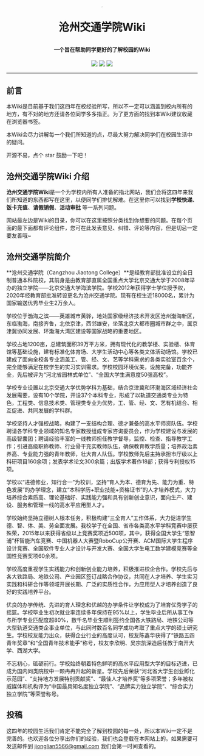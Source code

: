 <p align="center" style="zoom:10%;">
	<img alt="logo" src="https://img.animemangafan.cn/i/2023/03/31/6426bb4e6060c.png">
</p>

<h1 align="center" style="margin: 30px 0 30px; font-weight: bold;">沧州交通学院Wiki</h1>

<h4 align="center">一个旨在帮助同学更好的了解校园的Wiki</h4>

<p align="center" class="badge-box">
    <a href="https://github.com/YTSakura233/docsify/stargazers"><img src="https://img.shields.io/github/stars/YTSakura233/docsify?style=flat-square&amp;logo=GitHub"></a>
    <a href="https://github.com/YTSakura233/docsify/network/members"><img src="https://img.shields.io/github/forks/YTSakura233/docsify?style=flat-square&amp;logo=GitHub"></a>
    <a href="https://github.com/YTSakura233/docsify/watchers"><img src="https://img.shields.io/github/watchers/YTSakura233/docsify?style=flat-square&amp;logo=GitHub"></a>
</p>

------

## 前言

本Wiki是目前基于我们这四年在校经验所写，所以不一定可以涵盖到校内所有的地方，有不对的地方还请各位同学多多指正。为了更方面的找到本Wiki建议收藏在浏览器书签。

本Wiki会尽力讲解每一个我们所知道的点，尽最大努力解决同学们在校园生活中的疑问。

开源不易，点个 star 鼓励一下吧！

## 沧州交通学院Wiki 介绍

**沧州交通学院Wiki**是一个为学校内所有人准备的指北网站，我们会将这四年来我们所知道的东西都写在这里，以便同学们排忧解难。在这里你可以找到**学校快递**、**饭卡充值**、**请假销假**、**活动审批** 等一系列问题。

网站最左边是Wiki的目录，你可以在这里按照分类找到你想要的问题。在每个页面的最下面都有评论组件，您可在此发表意见、纠错、评论等内容，但是切忌一定要友善哦~

## 沧州交通学院简介

**沧州交通学院（Cangzhou Jiaotong College）**是经教育部批准设立的全日制普通本科院校，其前身是由教育部直属全国重点大学北京交通大学于2008年举办的独立学院——北京交通大学海滨学院。学校2012年获得学士学位授予权，2020年经教育部批准转设更名为沧州交通学院。现有在校生近18000名，累计为国家输送优秀毕业生2万余人。  

学校位于渤海之滨——英雄城市黄骅，地处国家级经济技术开发区沧州渤海新区，东临渤海，南接齐鲁，北依京津，西邻雄安，坐落北京大都市圈城市群之中，属京津冀协同发展、环渤海大湾区建设等国家战略的重要地区。

学校占地1200亩，总建筑面积39万平方米，拥有现代化的教学楼、实验楼、体育馆等基础设施，建有标准化体育场、大学生活动中心等各类文体活动场馆。学校已建成了面向全校各专业涵盖工、管、经、文、艺等学科需求的各类实验室百余个，完全能够满足在校学生的实习实训需求。学校校园环境优美，设施完备，功能齐全，先后被评为“河北省园林式单位”、“全国大学生满意度50强高校”。

学校专业设置以北京交通大学优势学科为基础，结合京津冀和环渤海区域经济社会发展需要，设有10个学院，开设37个本科专业，形成了以轨道交通类专业为特色，工程类、信息技术类、管理类专业为优势，工、管、经、文、艺有机结合、相互促进、共同发展的学科群。

学校坚持人才强校战略，构建了一支结构合理、德才兼备的高水平师资队伍。学校聘请各学科专业领域的知名专家教授组成专家咨询委员会，作为学校建设与发展的高级智囊团；聘请经验丰富的一线教师担任教学督导，监控、检查、指导教学工作；引进高级职称教师、行业骨干充实教师队伍，确保教育教学质量；培养政治素养高、专业能力强的青年教师，壮大育人队伍。学校教师先后主持承担市厅级以上科研项目160余项；发表学术论文300余篇；出版学术著作18部；获得专利授权15项。

学校以“进德修业，知行合一”为校训，坚持“育人为本、德育为先、能力为重、特色发展”的办学理念，建立“本科学历+职业技能+资格证书”的人才培养模式，大力培养综合素质高、理论基础好、实践能力强和具有创新创业意识，面向生产、建设、服务和管理一线的高水平应用型人才。

学校始终坚持立德树人根本任务，积极构建“三全育人”工作体系，大力促进学生德、智、体、美、劳全面发展。我校学子在全国、省市各类高水平学科竞赛中屡获殊荣，2015年以来获得省级以上竞赛奖项近500项，其中，获得全国大学生“恩智浦”杯智能汽车竞赛、中国机器人大赛暨RoboCup公开赛、ACM国际大学生程序设计竞赛、全国软件专业人才设计与开发大赛、全国大学生电工数学建模竞赛等全国性竞赛奖项60余项。

学校高度重视学生实践能力和创新创业能力培养，积极推进校企合作。学校先后与各大铁路局、地铁公司、产业园区签订战略合作协议，共同在人才培养、学生实习实践和科研合作等领域开展长期、广泛的实质性合作，为应用型人才培养创造了良好的实践培养平台。

优良的办学传统、先进的育人理念和优越的办学条件让学校成为了培育优秀学子的摇篮。学校毕业生初次就业率连续多年保持在95%以上，学生毕业后所从事工作与所学专业匹配度超80%，数千名毕业生顺利签约全国各大铁路局、地铁公司等大型轨道交通类企事业单位，与此同时数百名同学成功考取了重点大学的硕士研究生。学校校友能力出众，获得企业行业的高度认可，校友陈鑫华获得了“铁路五四青年奖章”和“全国青年技术能手”称号，校友李欣明、吴宗凯深造后任教于南开大学、西湖大学。

不忘初心，砥砺前行。学校始终朝着特色鲜明的高水平应用型大学的目标迈进，已成为国内同类院校中一颗冉冉升起的新星。学校先后荣获“河北省大学生创业孵化示范园”、“支持地方发展特别贡献奖”、“最佳人才培养奖”等多项荣誉；多年被权威媒体和机构评为“中国最具知名度独立学院”、“品牌实力独立学院”、“综合实力独立学院”等荣誉称号。 

## 投稿

这四年的校园生活我们肯定不能完全了解到校园的每一处，所以本Wiki一定不是完善的。也欢迎各位分享出你们的经验，我们也会登载在本网站上的。如果需要可发送邮件到 jionglian5566@gmail.com 我们会第一时间查看的。